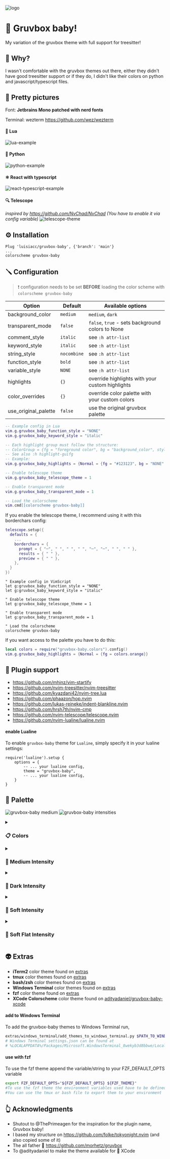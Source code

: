 ![logo](https://user-images.githubusercontent.com/31720261/156893394-a14a7fee-749c-4d02-8bfd-1a4cb2c479dd.png)

# 🎄 Gruvbox baby!

My variation of the gruvbox theme with full support for treesitter!

## 🤔 Why?

I wasn't comfortable with the gruvbox themes out there, either they didn't have good treesitter support or if they do, I
didn't like their colors on python and javascript/typescript files.

## 📸 Pretty pictures

Font: **Jetbrains Mono patched with nerd fonts**

Terminal: wezterm https://github.com/wez/wezterm

#### 🌙 Lua

![lua-example](https://user-images.githubusercontent.com/31720261/147399333-5dc8d3dc-b382-4f13-a047-fb99298af028.png)

#### 🐍 Python

![python-example](https://user-images.githubusercontent.com/31720261/147399558-bf00b60a-aea9-46f7-a823-fc760cda05be.png)

#### ⚛️ React with typescript

![react-typescript-example](https://user-images.githubusercontent.com/31720261/147399581-66030749-3fa2-466d-aa8a-e79b6181185c.png)

#### 🔍 Telescope

_inspired by https://github.com/NvChad/NvChad (You have to enable it via config variable)_
![telescope-theme](https://user-images.githubusercontent.com/31720261/151669762-1470aa12-b6ff-47c1-a4e9-ec9b37e0eabe.png)

## ⚙️ Installation

```vim
Plug 'luisiacc/gruvbox-baby', {'branch': 'main'}
...
colorscheme gruvbox-baby
```

## 🪛 Configuration

> ❗️ configuration needs to be set **BEFORE** loading the color scheme with `colorscheme gruvbox-baby`

| Option               | Default     | Available options                                |
| -------------------- | ----------- | ------------------------------------------------ |
| background_color     | `medium`    | `medium`, `dark`                                 |
| transparent_mode     | `false`     | `false`, `true` - sets background colors to None |
| comment_style        | `italic`    | see `:h attr-list`                               |
| keyword_style        | `italic`    | see `:h attr-list`                               |
| string_style         | `nocombine` | see `:h attr-list`                               |
| function_style       | `bold`      | see `:h attr-list`                               |
| variable_style       | `NONE`      | see `:h attr-list`                               |
| highlights           | `{}`        | override highlights with your custom highlights  |
| color_overrides      | `{}`        | override color palette with your custom colors   |
| use_original_palette | `false`     | use the original gruvbox palette                 |

```lua
-- Example config in Lua
vim.g.gruvbox_baby_function_style = "NONE"
vim.g.gruvbox_baby_keyword_style = "italic"

-- Each highlight group must follow the structure:
-- ColorGroup = {fg = "foreground color", bg = "background_color", style = "some_style(:h attr-list)"}
-- See also :h highlight-guifg
-- Example:
vim.g.gruvbox_baby_highlights = {Normal = {fg = "#123123", bg = "NONE", style="underline"}}

-- Enable telescope theme
vim.g.gruvbox_baby_telescope_theme = 1

-- Enable transparent mode
vim.g.gruvbox_baby_transparent_mode = 1

-- Load the colorscheme
vim.cmd[[colorscheme gruvbox-baby]]
```

If you enable the telescope theme, I recommend using it with this borderchars config:

```lua
telescope.setup({
  defaults = {
    ...
    borderchars = {
      prompt = { "─", " ", " ", " ", "─", "─", " ", " " },
      results = { " " },
      preview = { " " },
    },
  }
})
```

```vim
" Example config in VimScript
let g:gruvbox_baby_function_style = "NONE"
let g:gruvbox_baby_keyword_style = "italic"

" Enable telescope theme
let g:gruvbox_baby_telescope_theme = 1

" Enable transparent mode
let g:gruvbox_baby_transparent_mode = 1

" Load the colorscheme
colorscheme gruvbox-baby
```

If you want access to the palette you have to do this:

```lua
local colors = require("gruvbox-baby.colors").config()
vim.g.gruvbox_baby_highlights = {Normal = {fg = colors.orange}}
```

## 🔌 Plugin support

- https://github.com/mhinz/vim-startify
- https://github.com/nvim-treesitter/nvim-treesitter
- https://github.com/kyazdani42/nvim-tree.lua
- https://github.com/phaazon/hop.nvim
- https://github.com/lukas-reineke/indent-blankline.nvim
- https://github.com/hrsh7th/nvim-cmp
- https://github.com/nvim-telescope/telescope.nvim
- https://github.com/nvim-lualine/lualine.nvim

#### enable Lualine

To enable `gruvbox-baby` theme for `Lualine`, simply specify it in your lualine settings:

```
require('lualine').setup {
    options = {
        -- ... your lualine config,
        theme = "gruvbox-baby",
        -- ... your lualine config,
    }
}
```

## 🌈 Palette

![gruvbox-baby medium](extras/media/palettes/medium.svg)
![gruvbox-baby intensities](extras/media/palettes/shades.svg)

<details>
<summary><h3>📋 Colors</h3></summary>

| **Color**                                                               | **Code** | **Name**      |
| ----------------------------------------------------------------------- | -------- | ------------- |
| <img src="https://www.colorhexa.com/ebdbb2.png" width="32" height="32"> | #ebdbb2  | foreground    |
| <img src="https://www.colorhexa.com/dedede.png" width="32" height="32"> | #dedede  | gray          |
| <img src="https://www.colorhexa.com/504945.png" width="32" height="32"> | #504945  | medium_gray   |
| <img src="https://www.colorhexa.com/665c54.png" width="32" height="32"> | #665c54  | comment       |
| <img src="https://www.colorhexa.com/e7d7ad.png" width="32" height="32"> | #e7d7ad  | milk          |
| <img src="https://www.colorhexa.com/cc241d.png" width="32" height="32"> | #cc241d  | error_red     |
| <img src="https://www.colorhexa.com/fb4934.png" width="32" height="32"> | #fb4934  | red           |
| <img src="https://www.colorhexa.com/d65d0e.png" width="32" height="32"> | #d65d0e  | orange        |
| <img src="https://www.colorhexa.com/fabd2f.png" width="32" height="32"> | #fabd2f  | bright_yellow |
| <img src="https://www.colorhexa.com/eebd35.png" width="32" height="32"> | #eebd35  | soft_yellow   |
| <img src="https://www.colorhexa.com/d4879c.png" width="32" height="32"> | #d4879c  | pink          |
| <img src="https://www.colorhexa.com/b16286.png" width="32" height="32"> | #b16286  | magenta       |
| <img src="https://www.colorhexa.com/98971a.png" width="32" height="32"> | #98971a  | soft_green    |
| <img src="https://www.colorhexa.com/689d6a.png" width="32" height="32"> | #689d6a  | forest_green  |
| <img src="https://www.colorhexa.com/8ec07c.png" width="32" height="32"> | #8ec07c  | clean_green   |
| <img src="https://www.colorhexa.com/458588.png" width="32" height="32"> | #458588  | blue_gray     |
| <img src="https://www.colorhexa.com/83a598.png" width="32" height="32"> | #83a598  | dark_gray     |
| <img src="https://www.colorhexa.com/7fa2ac.png" width="32" height="32"> | #7fa2ac  | light_blue    |

</details>
<details>
<summary><h3>👶 Medium Intensity</h3></summary>

![gruvbox-baby medium](extras/media/palettes/medium.svg)
|**Color**|**Code**|**Name**|
|---|---|---|
|<img src="https://www.colorhexa.com/0d0e0f.png" width="32" height="32">|#0d0e0f|dark0|
|<img src="https://www.colorhexa.com/202020.png" width="32" height="32">|#202020|dark|
|<img src="https://www.colorhexa.com/242424.png" width="32" height="32">|#242424|background_dark|
|<img src="https://www.colorhexa.com/282828.png" width="32" height="32">|#282828|background|
|<img src="https://www.colorhexa.com/32302f.png" width="32" height="32">|#32302f|background_light|

</details>
<details>
<summary><h3>🎱 Dark Intensity</h3></summary>

![gruvbox-baby dark](extras/media/palettes/dark.svg)
|**Color**|**Code**|**Name**|
|---|---|---|
|<img src="https://www.colorhexa.com/0d0e0f.png" width="32" height="32">|#0d0e0f|dark0|
|<img src="https://www.colorhexa.com/0d0e0f.png" width="32" height="32">|#0d0e0f|dark|
|<img src="https://www.colorhexa.com/171a1a.png" width="32" height="32">|#171a1a|background_dark|
|<img src="https://www.colorhexa.com/1d2021.png" width="32" height="32">|#1d2021|background|
|<img src="https://www.colorhexa.com/32302f.png" width="32" height="32">|#32302f|background_light|

</details>
<details>
<summary><h3>🍦 Soft Intensity</h3></summary>

![gruvbox-baby soft](extras/media/palettes/soft.svg)
|**Color**|**Code**|**Name**|
|---|---|---|
|<img src="https://www.colorhexa.com/0d0e0f.png" width="32" height="32">|#0d0e0f|dark0|
|<img src="https://www.colorhexa.com/202020.png" width="32" height="32">|#202020|dark|
|<img src="https://www.colorhexa.com/282626.png" width="32" height="32">|#282626|background_dark|
|<img src="https://www.colorhexa.com/32302f.png" width="32" height="32">|#32302f|background|
|<img src="https://www.colorhexa.com/3c3a39.png" width="32" height="32">|#3c3a39|background_light|

</details>
<details>
<summary><h3>🥿 Soft Flat Intensity</h3></summary>

![gruvbox-baby soft flat](extras/media/palettes/soft_flat.svg)
|**Color**|**Code**|**Name**|
|---|---|---|
|<img src="https://www.colorhexa.com/0d0e0f.png" width="32" height="32">|#0d0e0f|dark0|
|<img src="https://www.colorhexa.com/202020.png" width="32" height="32">|#202020|dark|
|<img src="https://www.colorhexa.com/32302f.png" width="32" height="32">|#32302f|background_dark|
|<img src="https://www.colorhexa.com/32302f.png" width="32" height="32">|#32302f|background|
|<img src="https://www.colorhexa.com/3c3a39.png" width="32" height="32">|#3c3a39|background_light|

</details>

## 👽 Extras

- **iTerm2** color theme found on [extras](extras/iterm2)
- **tmux** color themes found on [extras](extras/tmux)
- **bash/zsh** color themes found on [extras](extras/bash)
- **Windows Terminal** color themes found on [extras](extras/windows_terminal)
- **fzf** color theme found on [extras](extras/fzf)
- **XCode Colorscheme** color theme found on [adityadaniel/gruvbox-baby-xcode](https://github.com/adityadaniel/gruvbox-baby-xcode)

#### add to Windows Terminal

To add the gruvbox-baby themes to Windows Terminal run,

```bash
extras/windows_terminal/add_themes_to_windows_terminal.py $PATH_TO_WINDOWS_TERMINAL_SETTINGS_JSON
# Windows Terminal settings.json can be found at 
# %LOCALAPPDATA%/Packages/Microsoft.WindowsTerminal_8wekyb3d8bbwe/LocalState/settings.json
```

#### use with fzf
To use the fzf theme append the variable/string to your FZF_DEFAULT_OPTS variable

```bash
export FZF_DEFAULT_OPTS="${FZF_DEFAULT_OPTS} ${FZF_THEME}"
#To use the fzf theme the environment variables used have to be defined.
#You can use the tmux or bash file to export them to your environment
```

## 👆 Acknowledgments

- Shutout to @ThePrimeagen for the inspiration for the plugin name, Gruvbox baby!
- I based my structure on https://github.com/folke/tokyonight.nvim (and also copied some of it)
- The all father 👴 https://github.com/morhetz/gruvbox
- To @adityadaniel to make the theme available for 🍎 XCode

